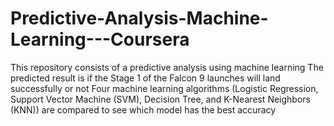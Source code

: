 # Predictive-Analysis-Machine-Learning---Coursera

This repository consists of a predictive analysis using machine learning
The predicted result is if the Stage 1 of the Falcon 9 launches will land successfully or not
Four machine learning algorithms (Logistic Regression, Support Vector Machine (SVM), Decision Tree, and K-Nearest Neighbors (KNN)) are compared to see which model has the best accuracy
